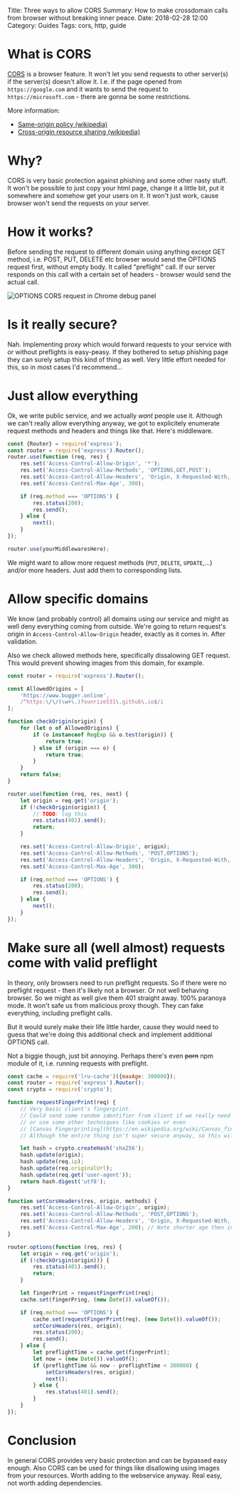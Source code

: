 Title: Three ways to allow CORS
Summary: How to make crossdomain calls from browser without breaking inner peace.
Date: 2018-02-28 12:00
Category: Guides
Tags: cors, http, guide

# What is CORS

[CORS](https://developer.mozilla.org/en-US/docs/Web/HTTP/CORS) is
a browser feature. It won't let you send requests to other server(s) if
the server(s) doesn't allow it. I.e. if the page opened
from `https://google.com` and it wants to send the request to
`https://microsoft.com` - there are gonna be some restrictions.

More information:

* [Same-origin policy (wikipedia)](https://en.wikipedia.org/wiki/Same-origin_policy)
* [Cross-origin resource sharing (wikipedia)](https://en.wikipedia.org/wiki/Cross-origin_resource_sharing)

# Why?

CORS is very basic protection against phishing and some other nasty stuff. 
It won't be possible to just copy your html page,
change it a little bit, put it somewhere and somehow get your users on it. It won't just work,
cause browser won't send the requests on your server.

# How it works?

Before sending the request to different domain using anything except GET method,
i.e. POST, PUT, DELETE etc browser would send the OPTIONS request first, without empty body.
It called "preflight" call. If our server responds on this call with a certain set of headers -
browser would send the actual call.

![OPTIONS CORS request in Chrome debug panel]({filename}/images/what-is-cors-001.png)

# Is it really secure?

Nah. Implementing proxy which would forward requests to your service with or without preflights
is easy-peasy. If they bothered to setup phishing page they can surely setup this kind of thing as well.
Very little effort needed for this, so in most cases I'd recommend...

# Just allow everything

Ok, we write public service, and we actually *want* people use it.
Although we can't really allow everything anyway, we got to explicitely enumerate request methods and
headers and things like that. Here's middleware.

```javascript
const {Router} = require('express');
const router = require('express').Router();
router.use(function (req, res) {
    res.set('Access-Control-Allow-Origin', '*');
    res.set('Access-Control-Allow-Methods', 'OPTIONS,GET,POST');
    res.set('Access-Control-Allow-Headers', 'Origin, X-Requested-With, Content-Type, Accept');
    res.set('Access-Control-Max-Age', 300);

    if (req.method === 'OPTIONS') {
        res.status(200);
        res.send();
    } else {
        next();
    }
});

router.use(yourMiddlewaresHere);
```

We might want to allow more request methods (`PUT`, `DELETE`, `UPDATE`,...) and/or more headers.
Just add them to corresponding lists.

# Allow specific domains

We know (and probably control) all domains using our service and might as well deny everything coming from outside.
We're going to return request's origin in `Access-Control-Allow-Origin` header, exactly as it comes in. After validation.

Also we check allowed methods here, specifically dissalowing GET request. This would prevent showing images from this
domain, for example.

```javascript
const router = require('express').Router();

const AllowedOrigins = [
    'https://www.bugger.online',
    /^https:\/\/(\w+\.)?sunrize531\.github\.io$/i
];

function checkOrigin(origin) {
    for (let o of AllowedOrigins) {
        if (o instanceof RegExp && o.test(origin)) {
            return true;
        } else if (origin === o) {
            return true;
        }
    }
    return false;
}

router.use(function (req, res, next) {
    let origin = req.get('origin');
    if (!checkOrigin(origin)) {
        // TODO: log this
        res.status(401).send();
        return;
    }

    res.set('Access-Control-Allow-Origin', origin);
    res.set('Access-Control-Allow-Methods', 'POST,OPTIONS');
    res.set('Access-Control-Allow-Headers', 'Origin, X-Requested-With, Content-Type, Accept');
    res.set('Access-Control-Max-Age', 300);

    if (req.method === 'OPTIONS') {
        res.status(200);
        res.send();
    } else {
        next();
    }
});

```

# Make sure all (well almost) requests come with valid preflight

In theory, only browsers need to run preflight requests.
So if there were no preflight request - then it's likely not a browser.
Or not well behaving browser. So we might as well give them 401 straight away.
100% paranoya mode. It won't safe us from malicious proxy though. 
They can fake everything, including preflight calls.

But it would surely make their life little harder, cause they would need to guess
that we're doing this additional check and implement additional OPTIONS call.

Not a biggie though, just bit annoying. Perhaps there's even ~~porn~~ npm module of it,
i.e. running requests with preflight.

```javascript
const cache = require('lru-cache')({maxAge: 300000});
const router = require('express').Router();
const crypto = require('crypto');

function requestFingerPrint(req) {
    // Very basic client's fingerprint.
    // Could send some random identifier from client if we really need to,
    // or use some other techniques like cookies or even
    // [Canvas Fingerprinting](https://en.wikipedia.org/wiki/Canvas_fingerprinting).
    // Although the entire thing isn't super secure anyway, so this will do.

    let hash = crypto.createHash('sha256');
    hash.update(origin);
    hash.update(req.ip);
    hash.update(req.originalUrl);
    hash.update(req.get('user-agent'));
    return hash.digest('utf8');
}

function setCorsHeaders(res, origin, methods) {
    res.set('Access-Control-Allow-Origin', origin);
    res.set('Access-Control-Allow-Methods', 'POST,OPTIONS');
    res.set('Access-Control-Allow-Headers', 'Origin, X-Requested-With, Content-Type, Accept');
    res.set('Access-Control-Max-Age', 200); // Note shorter age then in lru-cache entries.
}

router.options(function (req, res) {
    let origin = req.get('origin');
    if (!checkOrigin(origin))) {
        res.status(401).send();
        return;
    }

    let fingerPrint = requestFingerPrint(req);
    cache.set(fingerPring, (new Date()).valueOf());

    if (req.method === 'OPTIONS') {
        cache.set(requestFingerPrint(req), (new Date()).valueOf());
        setCorsHeaders(res, origin);
        res.status(200);
        res.send();
    } else {
        let preflightTime = cache.get(fingerPrint);
        let now = (new Date()).valueOf();
        if (preflightTime && now - preflightTime < 300000) {
            setCorsHeaders(res, origin);
            next();
        } else {
            res.status(401).send();
        }
    }
});

```

# Conclusion

In general CORS provides very basic protection and can be bypassed easy enough.
Also CORS can be used for things like disallowing using images from your resources.
Worth adding to the webservice anyway. Real easy, not worth adding dependencies.
